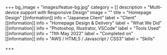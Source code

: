 +++
bg_image = "images/featue-bg.jpg"
category = []
description = "Multi-device support with Responsive Design"
image = ""
title = "Homepage Design"
[[information]]
info = "Japanese Client"
label = "Client"
[[information]]
info = "Homepage Design & Delivery"
label = "What We Did"
[[information]]
info = "Photoshop, Illustrator, VSCode"
label = "Tools Used"
[[information]]
info = "11th May 2022"
label = "Completed on"
[[information]]
info = "AWS / HTML5 / Javascript / CSS3"
label = "Skills"

+++
